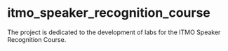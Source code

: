 # itmo_speaker_recognition_course
The project is dedicated to the development of labs for the ITMO Speaker Recognition Course.
